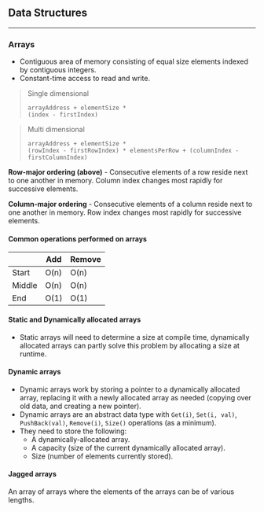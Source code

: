 ## Data Structures

---

### Arrays

- Contiguous area of memory consisting of equal size elements indexed by contiguous integers.
- Constant-time access to read and write.

> Single dimensional
> 
> ```
> arrayAddress + elementSize *
> (index - firstIndex)
> ```

> Multi dimensional 
> 
> ```
> arrayAddress + elementSize *
> (rowIndex - firstRowIndex) * elementsPerRow + (columnIndex - firstColumnIndex)
> ```

**Row-major ordering (above)** - Consecutive elements of a row reside next to one another in memory. Column index changes most rapidly for successive elements.

**Column-major ordering** - Consecutive elements of a column reside next to one another in memory. Row index changes most rapidly for successive elements.

#### Common operations performed on arrays

|         | Add  | Remove |
|---------|------|--------|
| Start   | O(n) | O(n)   |
| Middle  | O(n) | O(n)   |
| End     | O(1) | O(1)   |

#### Static and Dynamically allocated arrays

- Static arrays will need to determine a size at compile time, dynamically allocated arrays can partly solve this problem by allocating a size at runtime.

#### Dynamic arrays
- Dynamic arrays work by storing a pointer to a dynamically allocated array, replacing it with a newly allocated array as needed (copying over old data, and creating a new pointer).
- Dynamic arrays are an abstract data type with `Get(i)`, `Set(i, val)`, `PushBack(val)`, `Remove(i)`, `Size()` operations (as a minimum).
- They need to store the following:
  - A dynamically-allocated array.
  - A capacity (size of the current dynamically allocated array).
  - Size (number of elements currently stored).

#### Jagged arrays

An array of arrays where the elements of the arrays can be of various lengths.

